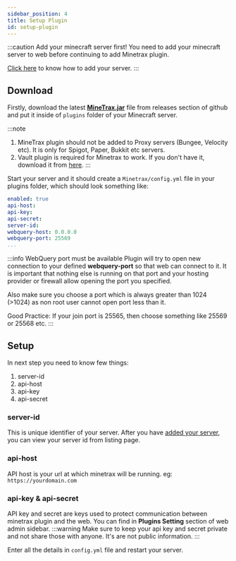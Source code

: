 ```yaml
---
sidebar_position: 4
title: Setup Plugin
id: setup-plugin
---
```


:::caution Add your minecraft server first!
You need to add your minecraft server to web before continuing to add Minetrax plugin.

[Click here](../web/adding-minecraft-server.md) to know how to add your server.
:::

## Download
Firstly, download the latest __[MineTrax.jar](https://github.com/MineTrax/plugin/releases)__ file from releases section of github and put it inside of `plugins` folder of your Minecraft server. 

:::note
1. MineTrax plugin should not be added to Proxy servers (Bungee, Velocity etc). It is only for Spigot, Paper, Bukkit etc servers.
2. Vault plugin is required for Minetrax to work. If you don't have it, download it from [here](https://github.com/MilkBowl/Vault/releases/latest).
:::


Start your server and it should create a `Minetrax/config.yml` file in your plugins folder, which should look something like:

```yml title=plugins/Minetrax/config.yml
enabled: true
api-host:
api-key:
api-secret:
server-id:
webquery-host: 0.0.0.0
webquery-port: 25569
...
```

:::info WebQuery port must be available
Plugin will try to open new connection to your defined **webquery-port** so that web can connect to it. It is important that nothing else is running on that port and your hosting provider or firewall allow opening the port you specified.

Also make sure you choose a port which is always greater than 1024 (>1024) as non root user cannot open port less than it.

Good Practice: If your join port is 25565, then choose something like 25569 or 25568 etc.
:::

## Setup
In next step you need to know few things:
 1. server-id
 2. api-host
 3. api-key
 4. api-secret

### server-id
This is unique identifier of your server.
After you have [added your server](../web/adding-minecraft-server.md), you can view your server id from listing page.

### api-host
API host is your url at which minetrax will be running. eg: `https://yourdomain.com`

### api-key & api-secret
API key and secret are keys used to protect communication between minetrax plugin and the web. You can find in __Plugins Setting__ section of web admin sidebar.
:::warning
Make sure to keep your api key and secret private and not share those with anyone. It's are not public information.
:::

Enter all the details in `config.yml` file and restart your server.
